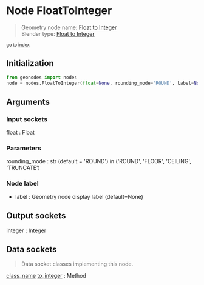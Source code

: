 
# Node FloatToInteger

> Geometry node name: [Float to Integer](https://docs.blender.org/manual/en/latest/modeling/geometry_nodes/material/float_to_integer.html)<br>
  Blender type: [Float to Integer](https://docs.blender.org/api/current/bpy.types.FunctionNodeFloatToInt.html)
  
<sub>go to [index](/docs/index.md)</sub>

## Initialization

```python
from geonodes import nodes
node = nodes.FloatToInteger(float=None, rounding_mode='ROUND', label=None)
```



## Arguments


### Input sockets

float : Float

### Parameters

rounding_mode : str (default = 'ROUND') in ('ROUND', 'FLOOR', 'CEILING', 'TRUNCATE')

### Node label

- label : Geometry node display label (default=None)

## Output sockets

integer : Integer

## Data sockets

> Data socket classes implementing this node.
  
[class_name](/docs/sockets/Float.md) [to_integer](/docs/sockets/Float.md#to_integer) : Method

